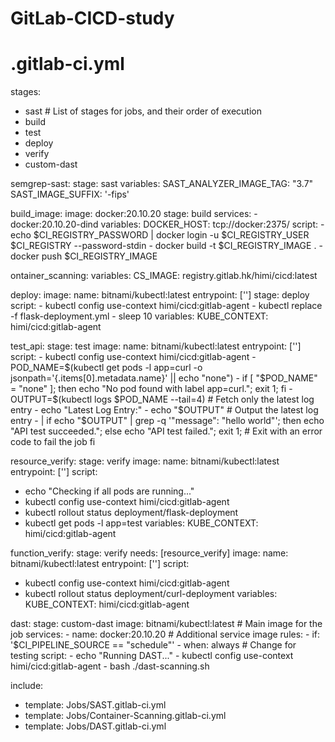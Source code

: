 # GitLab-CICD-study

# .gitlab-ci.yml
stages:   
  - sast       # List of stages for jobs, and their order of execution
  - build
  - test
  - deploy
  - verify
  - custom-dast
  
semgrep-sast:
  stage: sast
  variables:
    SAST_ANALYZER_IMAGE_TAG: "3.7"
    SAST_IMAGE_SUFFIX: '-fips'

build_image:
  image: docker:20.10.20
  stage: build
  services:
    - docker:20.10.20-dind
  variables:
    DOCKER_HOST: tcp://docker:2375/
  script:
    - echo $CI_REGISTRY_PASSWORD | docker login -u $CI_REGISTRY_USER $CI_REGISTRY --password-stdin
    - docker build -t $CI_REGISTRY_IMAGE .
    - docker push $CI_REGISTRY_IMAGE

ontainer_scanning:
  variables:
    CS_IMAGE: registry.gitlab.hk/himi/cicd:latest

deploy:
  image:
    name: bitnami/kubectl:latest
    entrypoint: ['']
  stage: deploy
  script:
    - kubectl config use-context himi/cicd:gitlab-agent
    - kubectl replace -f flask-deployment.yml
    - sleep 10
  variables:
    KUBE_CONTEXT: himi/cicd:gitlab-agent

test_api:
  stage: test
  image:
    name: bitnami/kubectl:latest
    entrypoint: ['']
  script:
    - kubectl config use-context himi/cicd:gitlab-agent
    - POD_NAME=$(kubectl get pods -l app=curl -o jsonpath='{.items[0].metadata.name}' || echo "none")
    - if [ "$POD_NAME" = "none" ]; then
        echo "No pod found with label app=curl.";
        exit 1;
      fi
    - OUTPUT=$(kubectl logs $POD_NAME --tail=4)  # Fetch only the latest log entry
    - echo "Latest Log Entry:"
    - echo "$OUTPUT"  # Output the latest log entry
    - |
      if echo "$OUTPUT" | grep -q '"message": "hello world"'; then
        echo "API test succeeded.";
      else
        echo "API test failed.";
        exit 1;  # Exit with an error code to fail the job
      fi
  
resource_verify:
  stage: verify
  image:
    name: bitnami/kubectl:latest
    entrypoint: ['']
  script:
  - echo "Checking if all pods are running..."
  - kubectl config use-context himi/cicd:gitlab-agent
  - kubectl rollout status deployment/flask-deployment
  - kubectl get pods -l app=test
  variables:
    KUBE_CONTEXT: himi/cicd:gitlab-agent

function_verify:
  stage: verify
  needs: [resource_verify]
  image:
    name: bitnami/kubectl:latest
    entrypoint: ['']
  script:
  - kubectl config use-context himi/cicd:gitlab-agent
  - kubectl rollout status deployment/curl-deployment
  variables:
    KUBE_CONTEXT: himi/cicd:gitlab-agent

dast:
  stage: custom-dast
  image: bitnami/kubectl:latest  # Main image for the job
  services:
    - name: docker:20.10.20  # Additional service image
  rules:
    - if: '$CI_PIPELINE_SOURCE == "schedule"'
    - when: always  # Change for testing
  script:
    - echo "Running DAST..."
    - kubectl config use-context himi/cicd:gitlab-agent
    - bash ./dast-scanning.sh



include:
  - template: Jobs/SAST.gitlab-ci.yml
  - template: Jobs/Container-Scanning.gitlab-ci.yml
  - template: Jobs/DAST.gitlab-ci.yml
